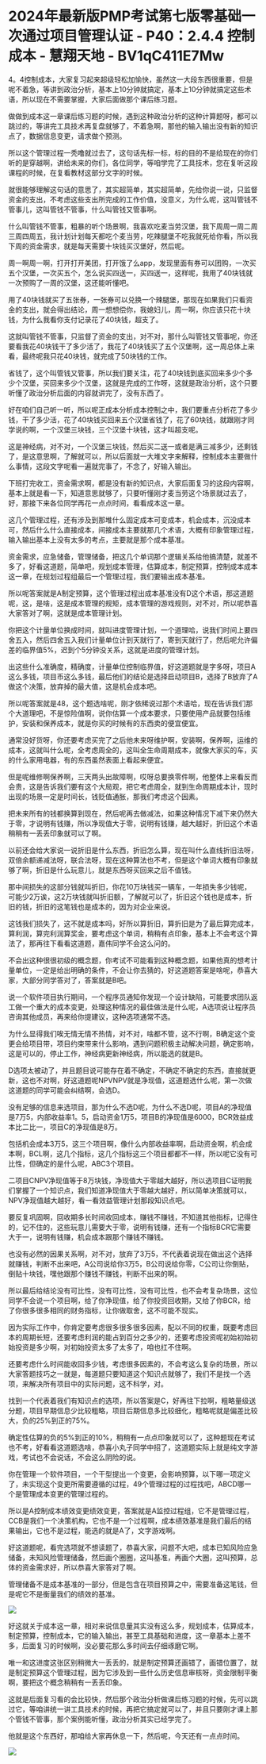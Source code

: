 # 2024年最新版PMP考试第七版零基础一次通过项目管理认证 - P40：2.4.4 控制成本 - 慧翔天地 - BV1qC411E7Mw

4。4控制成本，大家复习起来超级轻松加愉快，虽然这一大段东西很重要，但是呢不着急，等讲到政治分析，基本上10分钟就搞定，基本上10分钟就搞定这些术语，所以现在不需要掌握，大家后面做那个课后练习题。

做做到成本这一章课后练习题的时候，遇到这种政治分析的这种计算题呀，都可以跳过的，等讲完工具技术再复盘就够了，不着急啊，那他的输入输出没有新的知识点了，数据信息变更，请求做个预测。

所以这个管理过程一秃噜就过去了，这句话先标一标，标的目的不是给现在的你们听的是穿越啊，讲给未来的你们，各位同学，等咱学完了工具技术，您在复听这段课程的时候，在复看教材这部分文字的时候。

就很能够理解这句话的意思了，其实超简单，其实超简单，先给你说一说，只监督资金的支出，不考虑这些支出所完成的工作价值，没意义，为什么呢，这叫管钱不管事儿，这叫管钱不管事，什么叫管钱又管事啊。

什么叫管钱不管事，粗暴的听个场景啊，我喜欢吃麦当劳汉堡，我下周周一周二周三周四周五，我计划计划每天都吃个麦当劳，吃辣腿堡不吃我就死给你看，所以我下周的资金需求，就是每天需要十块钱买汉堡好，然后呢。

周一啊周一啊，打开打开美团，打开饿了么app，发现里面有券可以团购，一次买五个汉堡，一次买五个，怎么说买四送一，买四送一，这样呢，我用了40块钱就一次预购了一周的汉堡，这还能听懂吧。

用了40块钱就买了五张券，一张券可以兑换一个辣腿堡，那现在如果我们只看资金的支出，就会得出结论，周一想想偿你，我媳妇儿，周一啊，你应该只花十块钱，为什么我看你支付记录花了40块钱，超支了。

这就叫管钱不管事，只监督了资金的支出，对不对，那什么叫管钱又管事呢，你还要看我花40块钱干了多少活了，我花了40块钱买了五个汉堡啊，这一周总体上来看，最终呢我只花40块钱，就完成了50块钱的工作。

省钱了，这个叫管钱又管事，所以我们要关注，花了40块钱到底买回来多少个多少个汉堡，买回来多少个汉堡，这就是完成的工作呀，这就是政治分析，这个只要听懂了政治分析后面的内容就讲完了，没有东西了。

好在咱们自己听一听，所以呢正成本分析成本控制之中，我们要重点分析花了多少钱，干了多少活，花了40块钱买回来五个汉堡省钱了，花了60块钱，就跟刚才同学说的啊，一个汉堡三块钱，三个汉堡十块钱，这才叫超支呢。

这是神经病，对不对，一个汉堡三块钱，然后买二送一或者是满三减多少，还剩钱了，是这意思啊，了解就可以，所以后面就一大堆文字来解释，控制成本主要做什么事情，这段文字呢看一遍就完事了，不念了，好输入输出。

下班打完收工，资金需求啊，都是没有新的知识点，大家后面复习的这段内容啊，基本上就是看一下，知道意思就够了，只要听懂刚才麦当劳这个场景就过去了，好，那接下来各位同学再花一点点时间，看看成本这一章。

这几个管理过程，还有涉及到那堆什么固定成本可变成本，机会成本，沉没成本可，然后什么什么直接成本，间接成本主要就那几个术语，大概有印象管理过程，输入输出基本上没有太多的考点，主要就是那个成本基准。

资金需求，应急储备，管理储备，把这几个单词那个逻辑关系给他搞清楚，就差不多了，好看这道题，简单吧，规划成本管理，估算成本，制定预算，控制成本成本这一章，在规划过程组最后一个管理过程，我们要输出成本基准。

所以呢答案就是A制定预算，这个管理过程出成本基准没有D这个术语，那这道题呢，这，是啥，这是成本管理的规矩，成本管理的游戏规则，对不对，所以呢恭喜大家答对了啊，这就是成本管理计划。

你把这个计量单位换成时间，就叫进度管理计划，一个道理哈，说我们时间上要四舍五入，然后四舍五入我们计量单位计到天就行了，寄到天就行了，然后呢允许偏差的临界值5%，迟到个5分钟没关系，这就是进度的管理计划。

出这些什么准确度，精确度，计量单位控制临界值，好这道题就是字多呀，项目A这么多钱，项目币这么多钱，最后他们的结论是选择启动项目B，选择了B放弃了A做这个决策，放弃掉的最大值，这是机会成本吧。

所以呢答案就是48，这个题选啥呢，刚才依稀说过那个术语哈，现在告诉我们那个大道理吧，不是惊险值啊，说你估算一个成本要求，只要使用产品就要包括维护，安装和保养成本，就是你买的时候有的东西卖的便宜便宜。

通常没好货呀，你还要考虑买完了之后他未来呀维护啊，安装啊，保养啊，运维的成本，这就叫什么呢，全考虑周全的，这叫全生命周期成本，就像大家买的车，买的什么家用电器，有的东西虽然表面上看起来便宜。

但是呢维修啊保养啊，三天两头出故障啊，哎呀总要换零件啊，他整体上来看反而会贵，这是告诉我们要有这个大局观，把它考虑周全，就到生命周期成本计，现时出现的场景一定是时间长，钱贬值通胀，那我们考虑这个因素。

把未来所有的钱都换算到现在，然后呢再去做减法，如果这种情况下减下来仍然大于零，才说明有钱赚，所以净现值大于零，说明有钱赚，越大越好，折旧这个术语稍稍有一丢丢印象就可以了啊。

以前还会给大家说一说折旧是什么东西，折旧怎么算，现在叫什么直线折旧法呀，双倍余额递减法呀，联合法呀，现在这种算法也不考，但是这个单词大概有印象就够了啊，折旧是什么玩意儿，就是东西呀买回来之后不值钱。

那中间损失的这部分钱就叫折旧，你花10万块钱买一辆车，一年损失多少钱呢，可能少2万诶，这2万块钱就叫折旧额，了解就可以了，折旧这个钱也是成本，折旧的钱，折旧的这笔钱也是成本的，因为对企业来说。

这钱我们损失了，这不就是成本吗，好所以算折旧，算折旧是为了最后算完成本，算利润，算完利润算奖金，要考虑这个单词，稍稍有点印象，基本上不会考这个算法了，那再往下看看这道题，嘉伟同学不会这么问的。

不会出这种很很初级的概念题，你考试不可能看到这种概念题，如果他真的想考计量单位，一定是给出明确的条件，不会让你去猜的，好这道题答案是啥呢，恭喜大家，大部分同学答对了，答案就是B吧。

说一个软件项目执行期间，一个程序员通知你发现一个设计缺陷，可能要求团队返工做一个重大的成本变更，处理这种情况的最佳做法是什么呢，A选项说让程序员咨询其他成员，再来给你提建议，这种选项通常不选。

为什么显得我们唉无情无情不热情，对不对，啥都不管，这不行啊，B确定这个变更会给项目带，项目约束带来什么影响，遇到问题积极主动解决问题，确定影响，这是可以的，停止工作，神经病更新神经病，所以能选的就是B。

D选项太被动了，并且题目说可能存在着不确定，不确定不确定的东西，直接就更新，这也不对啊，好这道题呢NPVNPV就是净现值，这道题选什么呢，第一次做这道题的同学可能会纠结啊，会选D。

没有足够的信息来选项目，那为什么不选D呢，为什么不选D呢，项目A的净现值是7万5，内部收益率1。5，启动资金1万5，项目B的净现值是6000，BCR效益成本比二比一，项目C的净现值是8万。

包括机会成本3万5，这三个项目啊，像什么内部收益率啊，启动资金啊，机会成本啊，BCL啊，这几个指标，这几个指标这三个项目都都不一样，所以呢它没有可比性，但确定的是什么呢，ABC3个项目。

二项目CNPV净现值等于8万块钱，净现值大于零越大越好，所以选项目C证明我们掌握了一个知识点，我们知道净现值大于零越大越好，所以简单决策就可以，NPV净现值越大越好，看一看效益管理计划那段知识点吧。

要反复巩固啊，回收期多长时间收回成本，赚钱不赚钱，不知道其他指标，记得住的，记不住的，这些玩意儿需要大于零，说明有钱赚，还有一个指标BCR它需要大于一，说明有钱赚，机会成本跟那个赚钱不赚钱。

也没有必然的因果关系啊，对不对，放弃了3万5，不代表着说现在做出这个选择就赚钱，判断不出来吧，A公司说给你3万5，B公司说给你零，C公司让你倒贴，倒贴十块钱，嘿他跟那个赚钱不赚钱，判断不出来的啊。

所以最后给结论没有可比性，没有可比性，没有可比性，也不会考复杂场景，这位同学不会说一个项目啊，给了你净现值，给了你投资回收期，又给了你BCR，给了你很多很多相同的财务指标，让你做取舍，这不可能不现实。

因为实际工作中，你肯定要考虑很多很多很多因素，配以不同的权重，既要考虑回本的周期长短，还要考虑利润的能占到百分之多少的，还要考虑投资呢初始初始初始投资是多少啊，对初始投资太多了太多了，咱也扛不住啊。

还要考虑什么时间能收回多少钱，考虑很多因素的，不会考这么复杂的场景，所以大家答题技巧之一就是，每道题只要知道这个知识点就够了，我们不是找一个选项，来解决所有项目中的实际问题，这不科学，对。

找到一个代表着我们有知识点的选项，所以答案是C，好再往下拉啊，粗略量级送分题，项目早期信息少比较粗略，项目后期信息多比较细化，粗略呢就是偏差比较大，负的25%到正的75%。

确定性估算的负的5%到正的10%，稍稍有一点点印象就可以了，这种题现在考试也不考，好看看这道题选啥，恭喜小丸子同学中招了，这道题实际上就是纯文字游戏，考试也不会说话，不会这么阴险的说。

你在管理一个软件项目，一个干型提出一个变更，会影响预算，以下哪一项定义了，未实现这个变更所需要遵循的过程，49个管理过程的过程找吧，ABCD哪一个是管理成本变更的管理过程的。

所以是A控制成本绩效变更绩效变更，答案就是A监控过程组，它不是管理过程，CCB是我们一个决策机构，它也不是一个过程啊，成本绩效基准是我们最后的结果输出，它也不是过程，能选的就是A了，文字游戏啊。

好这道题呢，看完选项就不想读题了，恭喜大家，问题不大吧，成本已知风险应急储备，未知风险管理储备，然后画个圈圈，这叫基准，再画个大圈，这叫预算，总体的资金需求好，所以恭喜大家答对了啊。

管理储备不是成本基准的一部分，但是包含在项目预算之中，需要准备这笔钱，但是呢它不是衡量我们的绩效的基准。



![](img/edd03e755ea297ade339ecdc7e9ce9a4_1.png)

好这就关于成本这一章，相对来说信息量其实没有这么多，规划成本，估算成本，制定预算，控制成本，它的输入输出，甚至工具基础和进度，这一章基本上差不多，后面复习的时候啊，没必要花那么多时间去仔细琢磨它啊。

唯一和这进度这张区别稍微大一丢丢的，就是制定预算还画错了，画错位置了，就是制定预算这个管理过程，因为它涉及到一些什么历史信息审核呀，资金限制平衡啊，要把这个概念稍稍有一丢丢印象。

这就是后面复习看的会比较快，然后那个政治分析做课后练习题的时候，先可以跳过它，等咱讲统一讲工具技术的时候，再把它搞定就可以了，并且只要刚才课上那个管钱不管事，那个案例能听懂，政治分析其实已经学完了。

他就是这个东西好，那咱给大家再休息一下，然后呢，今天还有一点点时间。

![](img/edd03e755ea297ade339ecdc7e9ce9a4_3.png)